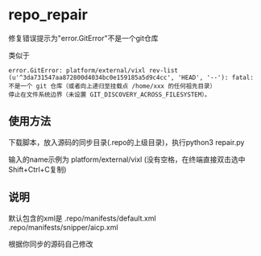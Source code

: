 # repo_repair
修复错误提示为"error.GitError"不是一个git仓库

类似于
```
error.GitError: platform/external/vixl rev-list (u'^3da731547aa872800d4034bc0e159185a5d9c4cc', 'HEAD', '--'): fatal: 不是一个 git 仓库（或者向上递归至挂载点 /home/xxx 的任何祖先目录）
停止在文件系统边界（未设置 GIT_DISCOVERY_ACROSS_FILESYSTEM）。

```
## 使用方法

下载脚本，放入源码的同步目录(.repo的上级目录)，执行python3 repair.py

输入的name示例为 platform/external/vixl (没有空格，在终端直接双击选中Shift+Ctrl+C复制)

## 说明

默认包含的xml是 .repo/manifests/default.xml .repo/manifests/snipper/aicp.xml

根据你同步的源码自己修改
